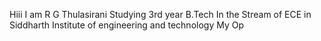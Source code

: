 Hiii I am R G Thulasirani
Studying 3rd year B.Tech In the Stream of ECE in Siddharth Institute of engineering and technology
My Op

